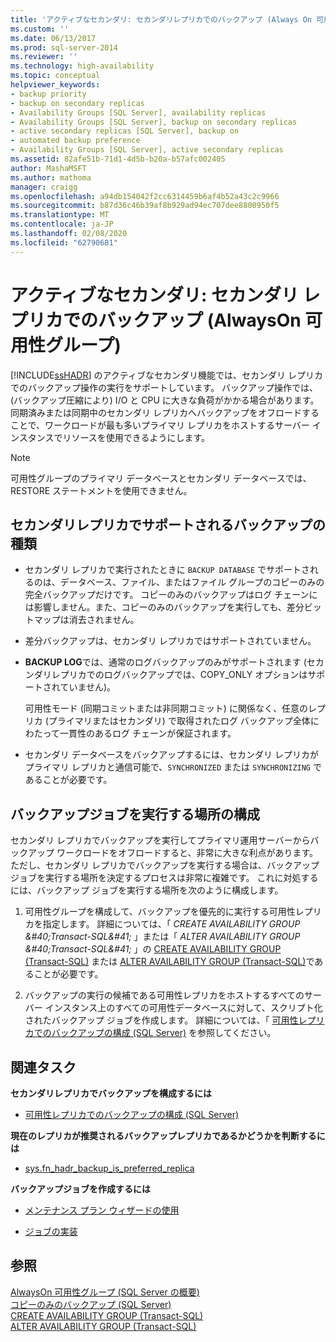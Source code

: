 ```yaml
---
title: 'アクティブなセカンダリ: セカンダリレプリカでのバックアップ (Always On 可用性グループ) |Microsoft Docs'
ms.custom: ''
ms.date: 06/13/2017
ms.prod: sql-server-2014
ms.reviewer: ''
ms.technology: high-availability
ms.topic: conceptual
helpviewer_keywords:
- backup priority
- backup on secondary replicas
- Availability Groups [SQL Server], availability replicas
- Availability Groups [SQL Server], backup on secondary replicas
- active secondary replicas [SQL Server], backup on
- automated backup preference
- Availability Groups [SQL Server], active secondary replicas
ms.assetid: 82afe51b-71d1-4d5b-b20a-b57afc002405
author: MashaMSFT
ms.author: mathoma
manager: craigg
ms.openlocfilehash: a94db154042f2cc6314459b6af4b52a43c2c9966
ms.sourcegitcommit: b87d36c46b39af8b929ad94ec707dee8800950f5
ms.translationtype: MT
ms.contentlocale: ja-JP
ms.lasthandoff: 02/08/2020
ms.locfileid: "62790681"
---
```

# <a name="active-secondaries-backup-on-secondary-replicas-always-on-availability-groups"></a>アクティブなセカンダリ: セカンダリ レプリカでのバックアップ (AlwaysOn 可用性グループ)
  
  [!INCLUDE[ssHADR](../../../includes/sshadr-md.md)] のアクティブなセカンダリ機能では、セカンダリ レプリカでのバックアップ操作の実行をサポートしています。 バックアップ操作では、(バックアップ圧縮により) I/O と CPU に大きな負荷がかかる場合があります。 同期済みまたは同期中のセカンダリ レプリカへバックアップをオフロードすることで、ワークロードが最も多いプライマリ レプリカをホストするサーバー インスタンスでリソースを使用できるようにします。  
  
> [!NOTE]  
>  可用性グループのプライマリ データベースとセカンダリ データベースでは、RESTORE ステートメントを使用できません。  
  
  
  
##  <a name="SupportedBuTypes"></a>セカンダリレプリカでサポートされるバックアップの種類  
  
-   セカンダリ レプリカで実行されたときに `BACKUP DATABASE` でサポートされるのは、データベース、ファイル、またはファイル グループのコピーのみの完全バックアップだけです。 コピーのみのバックアップはログ チェーンには影響しません。また、コピーのみのバックアップを実行しても、差分ビットマップは消去されません。  
  
-   差分バックアップは、セカンダリ レプリカではサポートされていません。  
  
-   **BACKUP LOG**では、通常のログバックアップのみがサポートされます (セカンダリレプリカでのログバックアップでは、COPY_ONLY オプションはサポートされていません)。  
  
     可用性モード (同期コミットまたは非同期コミット) に関係なく、任意のレプリカ (プライマリまたはセカンダリ) で取得されたログ バックアップ全体にわたって一貫性のあるログ チェーンが保証されます。  
  
-   セカンダリ データベースをバックアップするには、セカンダリ レプリカがプライマリ レプリカと通信可能で、`SYNCHRONIZED` または `SYNCHRONIZING` であることが必要です。  
  
##  <a name="WhereBuJobsRun"></a>バックアップジョブを実行する場所の構成  
 セカンダリ レプリカでバックアップを実行してプライマリ運用サーバーからバックアップ ワークロードをオフロードすると、非常に大きな利点があります。 ただし、セカンダリ レプリカでバックアップを実行する場合は、バックアップ ジョブを実行する場所を決定するプロセスは非常に複雑です。 これに対処するには、バックアップ ジョブを実行する場所を次のように構成します。  
  
1.  可用性グループを構成して、バックアップを優先的に実行する可用性レプリカを指定します。 詳細については、「 *CREATE AVAILABILITY GROUP &amp;#40;Transact-SQL&amp;#41;* 」または「 *ALTER AVAILABILITY GROUP &amp;#40;Transact-SQL&amp;#41;* 」の [CREATE AVAILABILITY GROUP &#40;Transact-SQL&#41;](/sql/t-sql/statements/create-availability-group-transact-sql) または [ALTER AVAILABILITY GROUP &#40;Transact-SQL&#41;](/sql/t-sql/statements/alter-availability-group-transact-sql)であることが必要です。  
  
2.  バックアップの実行の候補である可用性レプリカをホストするすべてのサーバー インスタンス上のすべての可用性データベースに対して、スクリプト化されたバックアップ ジョブを作成します。 詳細については、「 [可用性レプリカでのバックアップの構成 &#40;SQL Server&#41;](configure-backup-on-availability-replicas-sql-server.md) を参照してください。  
  
##  <a name="RelatedTasks"></a> 関連タスク  
 **セカンダリレプリカでバックアップを構成するには**  
  
-   [可用性レプリカでのバックアップの構成 &#40;SQL Server&#41;](configure-backup-on-availability-replicas-sql-server.md)  
  
 **現在のレプリカが推奨されるバックアップレプリカであるかどうかを判断するには**  
  
-   [sys.fn_hadr_backup_is_preferred_replica](/sql/relational-databases/system-functions/sys-fn-hadr-backup-is-preferred-replica-transact-sql)  
  
 **バックアップジョブを作成するには**  
  
-   [メンテナンス プラン ウィザードの使用](../../../relational-databases/maintenance-plans/use-the-maintenance-plan-wizard.md)  
  
-   [ジョブの実装](../../../ssms/agent/implement-jobs.md)  
  
  
## <a name="see-also"></a>参照  
 [AlwaysOn 可用性グループ &#40;SQL Server の概要&#41;](overview-of-always-on-availability-groups-sql-server.md)   
 [コピーのみのバックアップ &#40;SQL Server&#41;](../../../relational-databases/backup-restore/copy-only-backups-sql-server.md)   
 [CREATE AVAILABILITY GROUP &#40;Transact-SQL&#41;](/sql/t-sql/statements/create-availability-group-transact-sql)   
 [ALTER AVAILABILITY GROUP &#40;Transact-SQL&#41;](/sql/t-sql/statements/alter-availability-group-transact-sql)  
  
  

